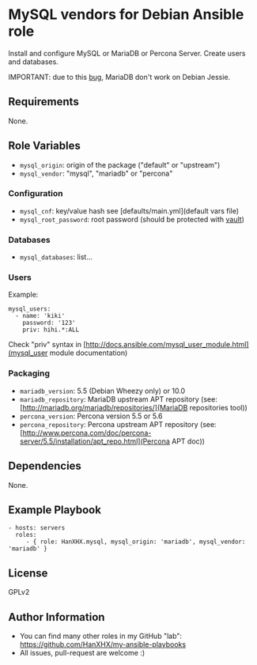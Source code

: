 MySQL vendors for Debian Ansible role
======================================

Install and configure MySQL or MariaDB or Percona Server. Create users and databases.

IMPORTANT: due to this [bug](https://mariadb.atlassian.net/browse/MDEV-8457), MariaDB don't work on Debian Jessie.

Requirements
------------

None.

Role Variables
--------------

- `mysql_origin`: origin of the package ("default" or "upstream")
- `mysql_vendor`: "mysql", "mariadb" or "percona"

### Configuration

- `mysql_cnf`: key/value hash see [defaults/main.yml](default vars file)
- `mysql_root_password`: root password (should be protected with [vault](http://docs.ansible.com/playbooks_vault.html))

### Databases

- `mysql_databases`: list...


### Users

Example:

```
mysql_users:
  - name: 'kiki'
    password: '123'
    priv: hihi.*:ALL
```

Check "priv" syntax in [http://docs.ansible.com/mysql_user_module.html](mysql_user module documentation)

### Packaging

- `mariadb_version`: 5.5 (Debian Wheezy only) or 10.0
- `mariadb_repository`: MariaDB upstream APT repository (see: [http://mariadb.org/mariadb/repositories/](MariaDB repositories tool))
- `percona_version`: Percona version 5.5 or 5.6
- `percona_repository`: Percona upstream APT repository (see: [http://www.percona.com/doc/percona-server/5.5/installation/apt_repo.html](Percona APT doc))

Dependencies
------------

None.

Example Playbook
----------------

    - hosts: servers
      roles:
         - { role: HanXHX.mysql, mysql_origin: 'mariadb', mysql_vendor: 'mariadb' }

License
-------

GPLv2

Author Information
------------------

- You can find many other roles in my GitHub "lab": https://github.com/HanXHX/my-ansible-playbooks
- All issues, pull-request are welcome :)

